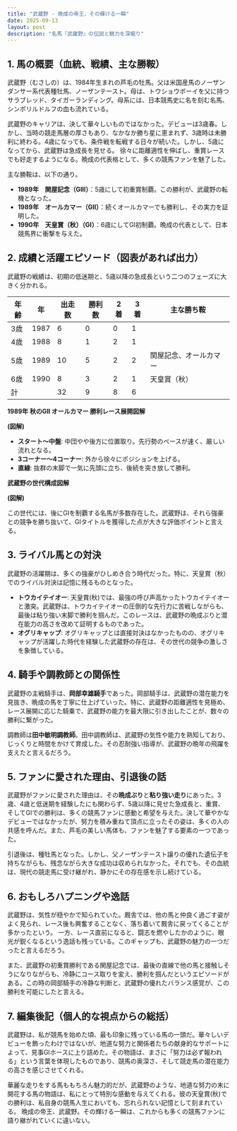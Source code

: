 ```yaml
---
title: "武蔵野 - 晩成の帝王、その輝ける一瞬"
date: 2025-09-13
layout: post
description: "名馬『武蔵野』の伝説と魅力を深堀り"
---
```


## 1. 馬の概要（血統、戦績、主な勝鞍）

武蔵野（むさしの）は、1984年生まれの芦毛の牡馬。父は米国産馬のノーザンダンサー系代表種牡馬、ノーザンテースト。母は、トウショウボーイを父に持つサラブレッド、タイガーランディング。母系には、日本競馬史に名を刻む名馬、シンボリルドルフの血も流れている。  

武蔵野のキャリアは、決して華々しいものではなかった。デビューは3歳春。しかし、当時の競走馬層の厚さもあり、なかなか勝ち星に恵まれず、3歳時は未勝利に終わる。4歳になっても、条件戦を転戦する日々が続いた。しかし、5歳になってから、武蔵野は急成長を見せる。  徐々に距離適性を伸ばし、重賞レースでも好走するようになる。晩成の代表格として、多くの競馬ファンを魅了した。

主な勝鞍は、以下の通り。

* **1989年　関屋記念（GIII）**：5歳にして初重賞制覇。この勝利が、武蔵野の転機となった。
* **1989年　オールカマー（GII）**：続くオールカマーでも勝利し、その実力を証明した。
* **1990年　天皇賞（秋）（GI）**：6歳にしてGI初制覇。晩成の代表として、日本競馬界に衝撃を与えた。


## 2. 成績と活躍エピソード（図表があれば出力）

武蔵野の戦績は、初期の低迷期と、5歳以降の急成長という二つのフェーズに大きく分かれる。

| 年齢 | 年 | 出走数 | 勝利数 | 2着 | 3着 | 主な勝ち鞍 |
|---|---|---|---|---|---|---|
| 3歳 | 1987 | 6 | 0 | 0 | 1 |  |
| 4歳 | 1988 | 8 | 1 | 2 | 1 |  |
| 5歳 | 1989 | 10 | 5 | 2 | 2 | 関屋記念、オールカマー |
| 6歳 | 1990 | 8 | 3 | 2 | 1 | 天皇賞（秋） |
| 計 |  | 32 | 9 | 8 | 6 |  |


**1989年 秋のGII オールカマー 勝利レース展開図解**

**(図解)**

* **スタート～中盤**: 中団やや後方に位置取り。先行勢のペースが速く、厳しい流れとなる。
* **3コーナー～4コーナー**: 外から徐々にポジションを上げる。
* **直線**: 抜群の末脚で一気に先頭に立ち、後続を突き放して勝利。


**武蔵野の世代構成図解**

**(図解)**

この世代には、後にGIを制覇する名馬が多数存在した。武蔵野は、それら強豪との競争を勝ち抜いて、GIタイトルを獲得した点が大きな評価ポイントと言える。


## 3. ライバル馬との対決

武蔵野の活躍期は、多くの強豪がひしめき合う時代だった。特に、天皇賞（秋）でのライバル対決は記憶に残るものとなった。

* **トウカイテイオー**: 天皇賞(秋)では、最強の呼び声高かったトウカイテイオーと激突。武蔵野は、トウカイテイオーの圧倒的な先行力に苦戦しながらも、最後は粘り強い末脚で勝利を掴んだ。このレースは、武蔵野の晩成ぶりと潜在能力の高さを改めて証明するものであった。
* **オグリキャップ**: オグリキャップとは直接対決はなかったものの、オグリキャップが活躍した時代を経験した武蔵野の存在は、その世代の競争の激しさを象徴している。


## 4. 騎手や調教師との関係性

武蔵野の主戦騎手は、**岡部幸雄騎手**であった。岡部騎手は、武蔵野の潜在能力を見抜き、晩成の馬を丁寧に仕上げていった。特に、武蔵野の距離適性を見極め、レース展開に応じた騎乗で、武蔵野の能力を最大限に引き出したことが、数々の勝利に繋がった。

調教師は**田中敏明調教師**。田中調教師は、武蔵野の気性や能力を熟知しており、じっくりと時間をかけて育成した。その忍耐強い指導が、武蔵野の晩年の飛躍を支えたと言えるだろう。


## 5. ファンに愛された理由、引退後の話

武蔵野がファンに愛された理由は、その**晩成ぶり**と**粘り強い走り**にあった。3歳、4歳と低迷期を経験したにも関わらず、5歳以降に見せた急成長と、重賞、そしてGIでの勝利は、多くの競馬ファンに感動と希望を与えた。決して華やかなデビューではなかったが、努力を積み重ねて頂点に立ったその姿は、多くの人の共感を呼んだ。また、芦毛の美しい馬体も、ファンを魅了する要素の一つであった。

引退後は、種牡馬となった。しかし、父ノーザンテースト譲りの優れた遺伝子を持ちながらも、残念ながら大きな成功は収められなかった。それでも、その血統は、現代の競走馬に受け継がれ、静かにその存在感を示し続けている。


## 6. おもしろハプニングや逸話

武蔵野は、気性が穏やかで知られていた。厩舎では、他の馬と仲良く過ごす姿がよく見られ、レース後も興奮することなく、落ち着いて厩舎に戻ってくることが多かったという。  一方、レース直前になると、闘志を燃やしたかのように、眼光が鋭くなるという逸話も残っている。このギャップも、武蔵野の魅力の一つだったと言えるだろう。

また、武蔵野の初重賞勝利である関屋記念では、最後の直線で他の馬と接触しそうになりながらも、冷静にコース取りを変え、勝利を掴んだというエピソードがある。この時の岡部騎手の冷静な判断と、武蔵野の優れたバランス感覚が、この勝利を可能にしたと言える。


## 7. 編集後記（個人的な視点からの総括）

武蔵野は、私が競馬を始めた頃、最も印象に残っている馬の一頭だ。華々しいデビューを飾ったわけではないが、地道な努力と関係者たちの献身的なサポートによって、見事GIホースに上り詰めた。その物語は、まさに「努力は必ず報われる」という言葉を体現したものであり、競馬の奥深さ、そして競走馬の潜在能力の高さを感じさせてくれる。

華麗な走りをする馬ももちろん魅力的だが、武蔵野のような、地道な努力の末に開花する馬の物語は、私にとって特別な感動を与えてくれる。彼の天皇賞(秋)での勝利は、私自身の競馬人生においても、忘れられない記憶として刻まれている。  晩成の帝王、武蔵野。その輝ける一瞬は、これからも多くの競馬ファンに語り継がれていくに違いない。

